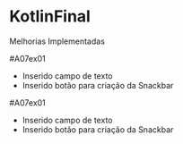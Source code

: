 # KotlinFinal

Melhorias Implementadas

#A07ex01
- Inserido campo de texto
- Inserido botão para criação da Snackbar

#A07ex01
- Inserido campo de texto
- Inserido botão para criação da Snackbar
